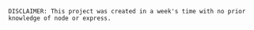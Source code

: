 ``DISCLAIMER: This project was created in a week's time with no prior knowledge of node or express.``
